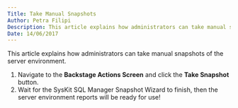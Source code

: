 ```yaml
---
Title: Take Manual Snapshots
Author: Petra Filipi
Description: This article explains how administrators can take manual snapshots of the server environment.
Date: 14/06/2017
---
```

This article explains how administrators can take manual snapshots of the server environment.

1. Navigate to the __Backstage Actions Screen__ and click the __Take Snapshot__ button.
1. Wait for the SysKit SQL Manager Snapshot Wizard to finish, then the server environment reports will be ready for use!